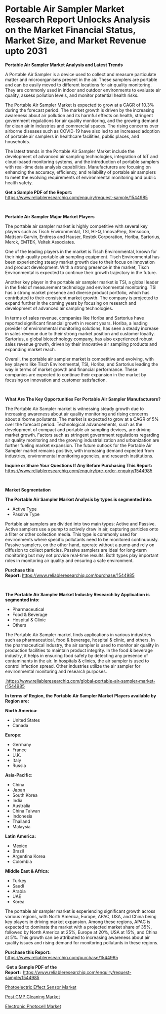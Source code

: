 <p><h1>Portable Air Sampler Market Research Report Unlocks Analysis on the Market Financial Status, Market Size, and Market Revenue upto 2031</h1></p><p><strong>Portable Air Sampler Market Analysis and Latest Trends</strong></p>
<p><p>A Portable Air Sampler is a device used to collect and measure particulate matter and microorganisms present in the air. These samplers are portable and can be easily moved to different locations for air quality monitoring. They are commonly used in indoor and outdoor environments to evaluate air quality, assess pollution levels, and monitor potential health risks.</p><p>The Portable Air Sampler Market is expected to grow at a CAGR of 10.3% during the forecast period. The market growth is driven by the increasing awareness about air pollution and its harmful effects on health, stringent government regulations for air quality monitoring, and the growing demand for clean air in industries and commercial spaces. The rising concerns over airborne diseases such as COVID-19 have also led to an increased adoption of portable air samplers in healthcare facilities, public places, and households.</p><p>The latest trends in the Portable Air Sampler Market include the development of advanced air sampling technologies, integration of IoT and cloud-based monitoring systems, and the introduction of portable samplers with real-time data analysis capabilities. Manufacturers are focusing on enhancing the accuracy, efficiency, and reliability of portable air samplers to meet the evolving requirements of environmental monitoring and public health safety.</p></p>
<p><strong>Get a Sample PDF of the Report:&nbsp;</strong> <a href="https://www.reliableresearchiq.com/enquiry/request-sample/1544985">https://www.reliableresearchiq.com/enquiry/request-sample/1544985</a></p>
<p>&nbsp;</p>
<p><strong>Portable Air Sampler Major Market Players</strong></p>
<p><p>The portable air sampler market is highly competitive with several key players such as Tisch Environmental, TSI, HI-Q, InnovaPrep, Sensocon, Mattson-Garvin, Endress and Hauser, Restek Corporation, Horiba, Sartorius, Merck, EMTEK, Veltek Associates. </p><p>One of the leading players in the market is Tisch Environmental, known for their high-quality portable air sampling equipment. Tisch Environmental has been experiencing steady market growth due to their focus on innovation and product development. With a strong presence in the market, Tisch Environmental is expected to continue their growth trajectory in the future.</p><p>Another key player in the portable air sampler market is TSI, a global leader in the field of measurement technology and environmental monitoring. TSI has a strong market presence and diverse product portfolio, which has contributed to their consistent market growth. The company is projected to expand further in the coming years by focusing on research and development of advanced air sampling technologies.</p><p>In terms of sales revenue, companies like Horiba and Sartorius have reported significant financial growth in recent years. Horiba, a leading provider of environmental monitoring solutions, has seen a steady increase in sales revenue due to their strong market position and customer loyalty. Sartorius, a global biotechnology company, has also experienced robust sales revenue growth, driven by their innovative air sampling products and expanding market reach.</p><p>Overall, the portable air sampler market is competitive and evolving, with key players like Tisch Environmental, TSI, Horiba, and Sartorius leading the way in terms of market growth and financial performance. These companies are expected to continue their expansion in the market by focusing on innovation and customer satisfaction.</p></p>
<p>&nbsp;</p>
<p><strong>What Are The Key Opportunities For Portable Air Sampler Manufacturers?</strong></p>
<p><p>The Portable Air Sampler market is witnessing steady growth due to increasing awareness about air quality monitoring and rising concerns about airborne pollutants. The market is expected to grow at a CAGR of 5% over the forecast period. Technological advancements, such as the development of compact and portable air sampling devices, are driving market growth. Factors such as stringent government regulations regarding air quality monitoring and the growing industrialization and urbanization are further fueling market expansion. The future outlook for the Portable Air Sampler market remains positive, with increasing demand expected from industries, environmental monitoring agencies, and research institutions.</p></p>
<p><strong>Inquire or Share Your Questions If Any Before Purchasing This Report:</strong> <a href="https://www.reliableresearchiq.com/enquiry/pre-order-enquiry/1544985">https://www.reliableresearchiq.com/enquiry/pre-order-enquiry/1544985</a></p>
<p>&nbsp;</p>
<p><strong>Market Segmentation</strong></p>
<p><strong>The Portable Air Sampler Market Analysis by types is segmented into:</strong></p>
<p><ul><li>Active Type</li><li>Passive Type</li></ul></p>
<p><p>Portable air samplers are divided into two main types: Active and Passive. Active samplers use a pump to actively draw in air, capturing particles onto a filter or other collection media. This type is commonly used for environments where specific pollutants need to be monitored continuously. Passive samplers, on the other hand, operate without a pump and rely on diffusion to collect particles. Passive samplers are ideal for long-term monitoring but may not provide real-time results. Both types play important roles in monitoring air quality and ensuring a safe environment.</p></p>
<p><strong>Purchase this Report:&nbsp;</strong><a href="https://www.reliableresearchiq.com/purchase/1544985">https://www.reliableresearchiq.com/purchase/1544985</a></p>
<p>&nbsp;</p>
<p><strong>The Portable Air Sampler Market Industry Research by Application is segmented into:</strong></p>
<p><ul><li>Pharmaceutical</li><li>Food & Beverage</li><li>Hospital & Clinic</li><li>Others</li></ul></p>
<p><p>The Portable Air Sampler market finds applications in various industries such as pharmaceutical, food & beverage, hospital & clinic, and others. In the pharmaceutical industry, the air sampler is used to monitor air quality in production facilities to maintain product integrity. In the food & beverage industry, it helps in ensuring food safety by detecting any presence of contaminants in the air. In hospitals & clinics, the air sampler is used to control infection spread. Other industries utilize the air sampler for environmental monitoring and research purposes.</p></p>
<p><a href="https://www.reliableresearchiq.com/global-portable-air-sampler-market-r1544985">&nbsp;https://www.reliableresearchiq.com/global-portable-air-sampler-market-r1544985</a></p>
<p><strong>In terms of Region, the Portable Air Sampler Market Players available by Region are:</strong></p>
<p>
    <p> <strong> North America: </strong>
        <ul>
            <li>United States</li>
            <li>Canada</li>
        </ul>
        </p> 
    <p> <strong> Europe: </strong>
        <ul>
            <li>Germany</li>
            <li>France</li>
            <li>U.K.</li>
            <li>Italy</li>
            <li>Russia</li>
        </ul>
        </p> 
    <p> <strong> Asia-Pacific: </strong>
        <ul>
            <li>China</li>
            <li>Japan</li>
            <li>South Korea</li>
            <li>India</li>
            <li>Australia</li>
            <li>China Taiwan</li>
            <li>Indonesia</li>
            <li>Thailand</li>
            <li>Malaysia</li>
        </ul>
        </p> 
    <p> <strong> Latin America: </strong>
        <ul>
            <li>Mexico</li>
            <li>Brazil</li>
            <li>Argentina Korea</li>
            <li>Colombia</li>
        </ul>
        </p> 
    <p> <strong> Middle East & Africa: </strong>
        <ul>
            <li>Turkey</li>
            <li>Saudi</li>
            <li>Arabia</li>
            <li>UAE</li>
            <li>Korea</li>
        </ul>
    </p>
    </p>
<p><p>The portable air sampler market is experiencing significant growth across various regions, with North America, Europe, APAC, USA, and China being key players in driving market expansion. Among these regions, APAC is expected to dominate the market with a projected market share of 35%, followed by North America at 25%, Europe at 20%, USA at 15%, and China at 5%. This growth can be attributed to increasing awareness about air quality issues and rising demand for monitoring pollutants in these regions.</p></p>
<p><strong>Purchase this Report: </strong><a href="https://www.reliableresearchiq.com/purchase/1544985">https://www.reliableresearchiq.com/purchase/1544985</a></p>
<p>&nbsp;<strong>Get a Sample PDF of the Report:&nbsp;&nbsp;</strong><a href="https://www.reliableresearchiq.com/enquiry/request-sample/1544985">https://www.reliableresearchiq.com/enquiry/request-sample/1544985</a></p>
<p><strong></strong></p>
<p><p><a href="https://github.com/avakerr6577/Market-Research-Report-List-1/blob/main/photoelectric-effect-sensor-market.md">Photoelectric Effect Sensor Market</a></p><p><a href="https://github.com/jackCarlson644/Market-Research-Report-List-1/blob/main/post-cmp-cleaning-market.md">Post CMP Cleaning Market</a></p><p><a href="https://github.com/courtnhaw34343/Market-Research-Report-List-1/blob/main/electronic-photocell-market.md">Electronic Photocell Market</a></p></p>